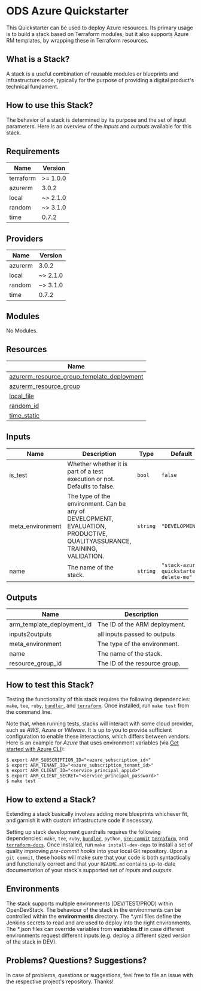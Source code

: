 # ODS Azure Quickstarter

This Quickstarter can be used to deploy Azure resources. Its primary usage is to build a stack based on Terraform modules, but it also supports Azure RM templates, by wrapping these in Terraform resources.

## What is a Stack?

A stack is a useful combination of reusable modules or blueprints and infrastructure code, typically for the purpose of providing a digital product's technical fundament.

## How to use this Stack?

The behavior of a stack is determined by its purpose and the set of input parameters. Here is an overview of the *inputs* and *outputs* available for this stack.

<!-- BEGINNING OF PRE-COMMIT-TERRAFORM DOCS HOOK -->
## Requirements

| Name | Version |
|------|---------|
| terraform | >= 1.0.0 |
| azurerm | 3.0.2 |
| local | ~> 2.1.0 |
| random | ~> 3.1.0 |
| time | 0.7.2 |

## Providers

| Name | Version |
|------|---------|
| azurerm | 3.0.2 |
| local | ~> 2.1.0 |
| random | ~> 3.1.0 |
| time | 0.7.2 |

## Modules

No Modules.

## Resources

| Name |
|------|
| [azurerm_resource_group_template_deployment](https://registry.terraform.io/providers/hashicorp/azurerm/3.0.2/docs/resources/resource_group_template_deployment) |
| [azurerm_resource_group](https://registry.terraform.io/providers/hashicorp/azurerm/3.0.2/docs/resources/resource_group) |
| [local_file](https://registry.terraform.io/providers/hashicorp/local/2.1.0/docs/resources/file) |
| [random_id](https://registry.terraform.io/providers/hashicorp/random/3.1.0/docs/resources/id) |
| [time_static](https://registry.terraform.io/providers/hashicorp/time/0.7.2/docs/resources/static) |

## Inputs

| Name | Description | Type | Default | Required |
|------|-------------|------|---------|:--------:|
| is\_test | Whether whether it is part of a test execution or not. Defaults to false. | `bool` | `false` | no |
| meta\_environment | The type of the environment. Can be any of DEVELOPMENT, EVALUATION, PRODUCTIVE, QUALITYASSURANCE, TRAINING, VALIDATION. | `string` | `"DEVELOPMENT"` | no |
| name | The name of the stack. | `string` | `"stack-azure-quickstarter-delete-me"` | no |

## Outputs

| Name | Description |
|------|-------------|
| arm\_template\_deployment\_id | The ID of the ARM deployment. |
| inputs2outputs | all inputs passed to outputs |
| meta\_environment | The type of the environment. |
| name | The name of the stack. |
| resource\_group\_id | The ID of the resource group. |
<!-- END OF PRE-COMMIT-TERRAFORM DOCS HOOK -->

## How to test this Stack?


Testing the functionality of this stack requires the following dependencies: `make`, `tee`, `ruby`, [`bundler`](https://bundler.io/), and [`terraform`](https://www.terraform.io/). Once installed, run `make test` from the command line.


Note that, when running tests, stacks will interact with some cloud provider, such as *AWS*, *Azure* or *VMware*. It is up to you to provide sufficient configuration to enable these interactions, which differs between vendors. Here is an example for *Azure* that uses environment variables (via [Get started with Azure CLI](https://docs.microsoft.com/en-us/azure/developer/terraform/get-started-windows-bash?tabs=bash)):

```
$ export ARM_SUBSCRIPTION_ID="<azure_subscription_id>"
$ export ARM_TENANT_ID="<azure_subscription_tenant_id>"
$ export ARM_CLIENT_ID="<service_principal_appid>"
$ export ARM_CLIENT_SECRET="<service_principal_password>"
$ make test
```

## How to extend a Stack?

Extending a stack basically involves adding more blueprints whichever fit, and garnish it with custom infrastructure code if necessary.

Setting up stack development guardrails requires the following dependencies: `make`, `tee`, `ruby`, [`bundler`](https://bundler.io/), `python`, [`pre-commit`](https://pre-commit.com/) [`terraform`](https://www.terraform.io/), and [`terraform-docs`](https://terraform-docs.io/). Once installed, run `make install-dev-deps` to install a set of quality improving *pre-commit hooks* into your local Git repository. Upon a `git commit`, these hooks will make sure that your code is both syntactically and functionally correct and that your `README.md` contains up-to-date documentation of your stack's supported set of *inputs* and *outputs*.

## Environments
The stack supports multiple environments (DEV/TEST/PROD) within OpenDevStack. The behaviour of the stack in the environments can be controlled within the **environments** directory.
The *.yml files define the Jenkins secrets to read and are used to deploy into the right environments.
The *.json files can override variables from **variables.tf** in case different environments request different inputs (e.g. deploy a different sized version of the stack in DEV).

## Problems? Questions? Suggestions?

In case of problems, questions or suggestions, feel free to file an issue with the respective project's repository. Thanks!

